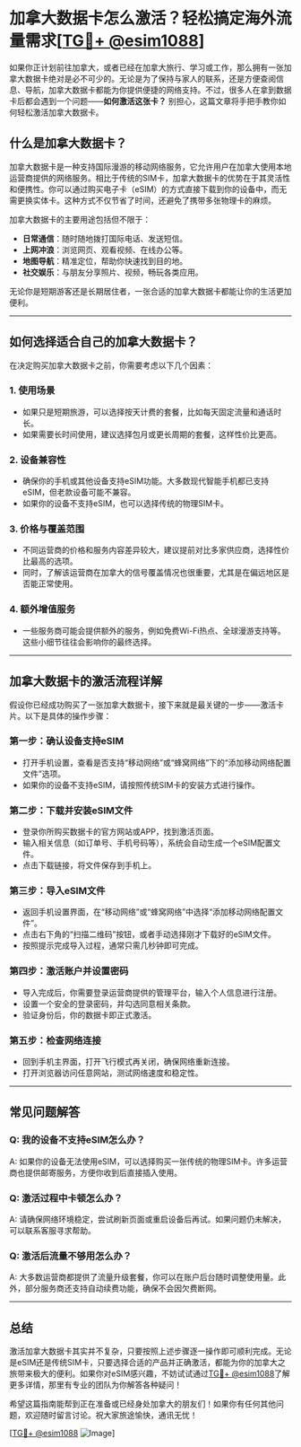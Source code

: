 # 加拿大数据卡怎么激活？轻松搞定海外流量需求[[TG💪+ @esim1088](https://t.me/s/esim1088)]

如果你正计划前往加拿大，或者已经在加拿大旅行、学习或工作，那么拥有一张加拿大数据卡绝对是必不可少的。无论是为了保持与家人的联系，还是方便查阅信息、导航，加拿大数据卡都能为你提供便捷的网络支持。不过，很多人在拿到数据卡后都会遇到一个问题——**如何激活这张卡？** 别担心，这篇文章将手把手教你如何轻松激活加拿大数据卡。

## 什么是加拿大数据卡？

加拿大数据卡是一种支持国际漫游的移动网络服务，它允许用户在加拿大使用本地运营商提供的网络服务。相比于传统的SIM卡，加拿大数据卡的优势在于其灵活性和便携性。你可以通过购买电子卡（eSIM）的方式直接下载到你的设备中，而无需更换实体卡。这种方式不仅节省了时间，还避免了携带多张物理卡的麻烦。

加拿大数据卡的主要用途包括但不限于：

- **日常通信**：随时随地拨打国际电话、发送短信。
- **上网冲浪**：浏览网页、观看视频、在线办公等。
- **地图导航**：精准定位，帮助你快速找到目的地。
- **社交娱乐**：与朋友分享照片、视频，畅玩各类应用。

无论你是短期游客还是长期居住者，一张合适的加拿大数据卡都能让你的生活更加便利。

---

## 如何选择适合自己的加拿大数据卡？

在决定购买加拿大数据卡之前，你需要考虑以下几个因素：

### 1. **使用场景**
   - 如果只是短期旅游，可以选择按天计费的套餐，比如每天固定流量和通话时长。
   - 如果需要长时间使用，建议选择包月或更长周期的套餐，这样性价比更高。

### 2. **设备兼容性**
   - 确保你的手机或其他设备支持eSIM功能。大多数现代智能手机都已支持eSIM，但老款设备可能不兼容。
   - 如果你的设备不支持eSIM，也可以选择传统的物理SIM卡。

### 3. **价格与覆盖范围**
   - 不同运营商的价格和服务内容差异较大，建议提前对比多家供应商，选择性价比最高的选项。
   - 同时，了解该运营商在加拿大的信号覆盖情况也很重要，尤其是在偏远地区是否能正常使用。

### 4. **额外增值服务**
   - 一些服务商可能会提供额外的服务，例如免费Wi-Fi热点、全球漫游支持等。这些小细节往往会影响你的最终选择。

---

## 加拿大数据卡的激活流程详解

假设你已经成功购买了一张加拿大数据卡，接下来就是最关键的一步——激活卡片。以下是具体的操作步骤：

### 第一步：确认设备支持eSIM
   - 打开手机设置，查看是否支持“移动网络”或“蜂窝网络”下的“添加移动网络配置文件”选项。
   - 如果你的设备不支持eSIM，请按照传统SIM卡的安装方式进行操作。

### 第二步：下载并安装eSIM文件
   - 登录你所购买数据卡的官方网站或APP，找到激活页面。
   - 输入相关信息（如订单号、手机号码等），系统会自动生成一个eSIM配置文件。
   - 点击下载链接，将文件保存到手机上。

### 第三步：导入eSIM文件
   - 返回手机设置界面，在“移动网络”或“蜂窝网络”中选择“添加移动网络配置文件”。
   - 点击右下角的“扫描二维码”按钮，或者手动选择刚才下载好的eSIM文件。
   - 按照提示完成导入过程，通常只需几秒钟即可完成。

### 第四步：激活账户并设置密码
   - 导入完成后，你需要登录运营商提供的管理平台，输入个人信息进行注册。
   - 设置一个安全的登录密码，并勾选同意相关条款。
   - 验证身份后，你的数据卡即正式激活。

### 第五步：检查网络连接
   - 回到手机主界面，打开飞行模式再关闭，确保网络重新连接。
   - 打开浏览器访问任意网站，测试网络速度和稳定性。

---

## 常见问题解答

### Q: 我的设备不支持eSIM怎么办？
A: 如果你的设备无法使用eSIM，可以选择购买一张传统的物理SIM卡。许多运营商也提供邮寄服务，方便你收到后直接插入使用。

### Q: 激活过程中卡顿怎么办？
A: 请确保网络环境稳定，尝试刷新页面或重启设备后再试。如果问题仍未解决，可以联系客服寻求帮助。

### Q: 激活后流量不够用怎么办？
A: 大多数运营商都提供了流量升级套餐，你可以在账户后台随时调整使用量。此外，部分服务商还支持自动续费功能，确保不会因欠费断网。

---

## 总结

激活加拿大数据卡其实并不复杂，只要按照上述步骤逐一操作即可顺利完成。无论是eSIM还是传统SIM卡，只要选择合适的产品并正确激活，都能为你的加拿大之旅带来极大的便利。如果你对eSIM感兴趣，不妨试试通过[TG💪+ @esim1088](https://t.me/s/esim1088)了解更多详情，那里有专业的团队为你解答各种疑问！

希望这篇指南能帮到正在准备或已经身处加拿大的朋友们！如果你有任何其他问题，欢迎随时留言讨论。祝大家旅途愉快，通讯无忧！

[[TG💪+ @esim1088](https://t.me/s/esim1088) ![Image](https://i.postimg.cc/4NQfJmqS/Snipaste-2025-05-13-00-14-12.png)]